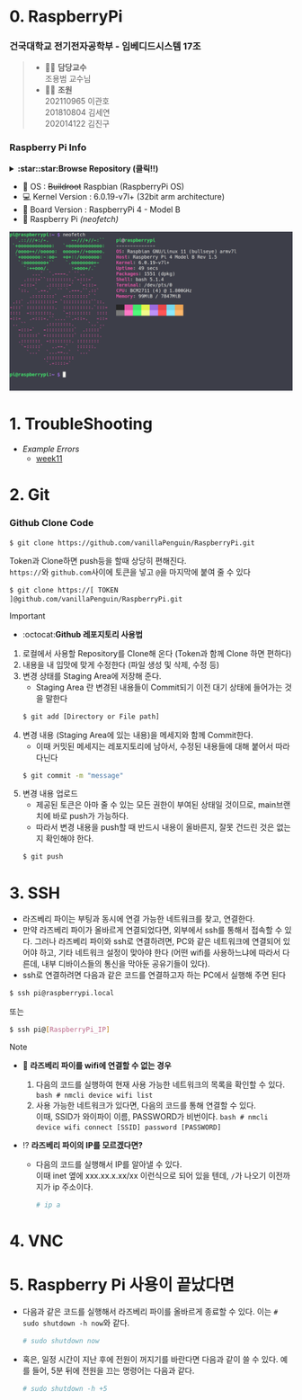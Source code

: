 # 0. RaspberryPi
### 건국대학교 전기전자공학부 - 임베디드시스템 17조
> * 🧑‍🏫 **담당교수**  
>   조용범 교수님
> * 👨‍💻 **조원**  
>   202110965 이관호  
>   201810804 김세연  
>   202014122 김진구

### Raspberry Pi Info
<details>
  <summary>
    <strong>:star::star:Browse Repository (클릭!!)</strong>
  </summary>
  <!DOCTYPE html>
<html>
<head>
 <meta http-equiv="Content-Type" content="text/html; charset=UTF-8">
 <meta name="Author" content="Made by 'tree'">
 <meta name="GENERATOR" content="$Version: $ tree v2.0.2 (c) 1996 - 2022 by Steve Baker, Thomas Moore, Francesc Rocher, Florian Sesser, Kyosuke Tokoro $">
</head>
<body>
	<h1>Directory Tree</h1><p>
	<a href=".">.</a><br>
	├── <a href="./BeginnersGuide-4thEd-Eng_v2.pdf">BeginnersGuide-4thEd-Eng_v2.pdf</a><br>
	├── <a href="./Memo/">Memo</a><br>
	│   └── <a href="./Memo/README.md">README.md</a><br>
	├── <a href="./README.md">README.md</a><br>
	└── <a href="./SourceCode/">SourceCode</a><br>
	&nbsp;&nbsp;&nbsp; ├── <a href="./SourceCode/CMakeLists.txt">CMakeLists.txt</a><br>
	&nbsp;&nbsp;&nbsp; ├── <a href="./SourceCode/Makefile">Makefile</a><br>
	&nbsp;&nbsp;&nbsp; ├── <a href="./SourceCode/README.md">README.md</a><br>
	&nbsp;&nbsp;&nbsp; ├── <a href="./SourceCode/week07/">week07</a><br>
	&nbsp;&nbsp;&nbsp; │   ├── <a href="./SourceCode/week07/button_mmap">button_mmap</a><br>
	&nbsp;&nbsp;&nbsp; │   ├── <a href="./SourceCode/week07/button_mmap.c">button_mmap.c</a><br>
	&nbsp;&nbsp;&nbsp; │   ├── <a href="./SourceCode/week07/keyboard_mmap">keyboard_mmap</a><br>
	&nbsp;&nbsp;&nbsp; │   ├── <a href="./SourceCode/week07/keyboard_mmap.c">keyboard_mmap.c</a><br>
	&nbsp;&nbsp;&nbsp; │   ├── <a href="./SourceCode/week07/led_mmap">led_mmap</a><br>
	&nbsp;&nbsp;&nbsp; │   └── <a href="./SourceCode/week07/led_mmap.c">led_mmap.c</a><br>
	&nbsp;&nbsp;&nbsp; ├── <a href="./SourceCode/week09/">week09</a><br>
	&nbsp;&nbsp;&nbsp; ├── <a href="./SourceCode/week10/">week10</a><br>
	&nbsp;&nbsp;&nbsp; │   ├── <a href="./SourceCode/week10/Makefile">Makefile</a><br>
	&nbsp;&nbsp;&nbsp; │   ├── <a href="./SourceCode/week10/modules.order">modules.order</a><br>
	&nbsp;&nbsp;&nbsp; │   ├── <a href="./SourceCode/week10/Module.symvers">Module.symvers</a><br>
	&nbsp;&nbsp;&nbsp; │   ├── <a href="./SourceCode/week10/seg_driver.c">seg_driver.c</a><br>
	&nbsp;&nbsp;&nbsp; │   ├── <a href="./SourceCode/week10/seg_driver.ko">seg_driver.ko</a><br>
	&nbsp;&nbsp;&nbsp; │   ├── <a href="./SourceCode/week10/seg_driver.mod">seg_driver.mod</a><br>
	&nbsp;&nbsp;&nbsp; │   ├── <a href="./SourceCode/week10/seg_driver.mod.c">seg_driver.mod.c</a><br>
	&nbsp;&nbsp;&nbsp; │   ├── <a href="./SourceCode/week10/seg_driver.mod.o">seg_driver.mod.o</a><br>
	&nbsp;&nbsp;&nbsp; │   ├── <a href="./SourceCode/week10/seg_driver.o">seg_driver.o</a><br>
	&nbsp;&nbsp;&nbsp; │   ├── <a href="./SourceCode/week10/seg_example">seg_example</a><br>
	&nbsp;&nbsp;&nbsp; │   ├── <a href="./SourceCode/week10/seg_example2">seg_example2</a><br>
	&nbsp;&nbsp;&nbsp; │   ├── <a href="./SourceCode/week10/seg_example2.c">seg_example2.c</a><br>
	&nbsp;&nbsp;&nbsp; │   ├── <a href="./SourceCode/week10/seg_example.c">seg_example.c</a><br>
	&nbsp;&nbsp;&nbsp; │   ├── <a href="./SourceCode/week10/temp/">temp</a><br>
	&nbsp;&nbsp;&nbsp; │   │   └── <a href="./SourceCode/week10/temp/Makefile">Makefile</a><br>
	&nbsp;&nbsp;&nbsp; │   └── <a href="./SourceCode/week10/test.png">test.png</a><br>
	&nbsp;&nbsp;&nbsp; ├── <a href="./SourceCode/week11/">week11</a><br>
	&nbsp;&nbsp;&nbsp; │   ├── <a href="./SourceCode/week11/opencv_example/">opencv_example</a><br>
	&nbsp;&nbsp;&nbsp; │   │   ├── <a href="./SourceCode/week11/opencv_example/camera">camera</a><br>
	&nbsp;&nbsp;&nbsp; │   │   ├── <a href="./SourceCode/week11/opencv_example/camera_example.cpp">camera_example.cpp</a><br>
	&nbsp;&nbsp;&nbsp; │   │   ├── <a href="./SourceCode/week11/opencv_example/file.h264">file.h264</a><br>
	&nbsp;&nbsp;&nbsp; │   │   ├── <a href="./SourceCode/week11/opencv_example/gray_example">gray_example</a><br>
	&nbsp;&nbsp;&nbsp; │   │   ├── <a href="./SourceCode/week11/opencv_example/gray_example.cpp">gray_example.cpp</a><br>
	&nbsp;&nbsp;&nbsp; │   │   ├── <a href="./SourceCode/week11/opencv_example/gray_image.bmp">gray_image.bmp</a><br>
	&nbsp;&nbsp;&nbsp; │   │   ├── <a href="./SourceCode/week11/opencv_example/install_cv4.5.1_rasbian.sh">install_cv4.5.1_rasbian.sh</a><br>
	&nbsp;&nbsp;&nbsp; │   │   ├── <a href="./SourceCode/week11/opencv_example/Lenna.png">Lenna.png</a><br>
	&nbsp;&nbsp;&nbsp; │   │   ├── <a href="./SourceCode/week11/opencv_example/outcpp01.avi">outcpp01.avi</a><br>
	&nbsp;&nbsp;&nbsp; │   │   └── <a href="./SourceCode/week11/opencv_example/sample_image.bmp">sample_image.bmp</a><br>
	&nbsp;&nbsp;&nbsp; │   └── <a href="./SourceCode/week11/README.md">README.md</a><br>
	&nbsp;&nbsp;&nbsp; └── <a href="./SourceCode/week12/">week12</a><br>
	&nbsp;&nbsp;&nbsp; &nbsp;&nbsp;&nbsp; ├── <a href="./SourceCode/week12/coco_ssd_mobilenet_v1_1.0_quant_2018_06_29.zip">coco_ssd_mobilenet_v1_1.0_quant_2018_06_29.zip</a><br>
	&nbsp;&nbsp;&nbsp; &nbsp;&nbsp;&nbsp; ├── <a href="./SourceCode/week12/detect.tflite">detect.tflite</a><br>
	&nbsp;&nbsp;&nbsp; &nbsp;&nbsp;&nbsp; ├── <a href="./SourceCode/week12/install_tensorflowlite2.6.0_rasbian.sh">install_tensorflowlite2.6.0_rasbian.sh</a><br>
	&nbsp;&nbsp;&nbsp; &nbsp;&nbsp;&nbsp; ├── <a href="./SourceCode/week12/labelmap.txt">labelmap.txt</a><br>
	&nbsp;&nbsp;&nbsp; &nbsp;&nbsp;&nbsp; ├── <a href="./SourceCode/week12/TensorFlow-Lite-Object-Detection-on-Android-and-Raspberry-Pi/">TensorFlow-Lite-Object-Detection-on-Android-and-Raspberry-Pi</a><br>
	&nbsp;&nbsp;&nbsp; &nbsp;&nbsp;&nbsp; │   ├── <a href="./SourceCode/week12/TensorFlow-Lite-Object-Detection-on-Android-and-Raspberry-Pi/Android/">Android</a><br>
	&nbsp;&nbsp;&nbsp; &nbsp;&nbsp;&nbsp; │   │   └── <a href="./SourceCode/week12/TensorFlow-Lite-Object-Detection-on-Android-and-Raspberry-Pi/Android/placeholder.txt">placeholder.txt</a><br>
	&nbsp;&nbsp;&nbsp; &nbsp;&nbsp;&nbsp; │   ├── <a href="./SourceCode/week12/TensorFlow-Lite-Object-Detection-on-Android-and-Raspberry-Pi/deploy_guides/">deploy_guides</a><br>
	&nbsp;&nbsp;&nbsp; &nbsp;&nbsp;&nbsp; │   │   ├── <a href="./SourceCode/week12/TensorFlow-Lite-Object-Detection-on-Android-and-Raspberry-Pi/deploy_guides/Raspberry_Pi_Guide.md">Raspberry_Pi_Guide.md</a><br>
	&nbsp;&nbsp;&nbsp; &nbsp;&nbsp;&nbsp; │   │   └── <a href="./SourceCode/week12/TensorFlow-Lite-Object-Detection-on-Android-and-Raspberry-Pi/deploy_guides/Windows_TFLite_Guide.md">Windows_TFLite_Guide.md</a><br>
	&nbsp;&nbsp;&nbsp; &nbsp;&nbsp;&nbsp; │   ├── <a href="./SourceCode/week12/TensorFlow-Lite-Object-Detection-on-Android-and-Raspberry-Pi/doc/">doc</a><br>
	&nbsp;&nbsp;&nbsp; &nbsp;&nbsp;&nbsp; │   │   ├── <a href="./SourceCode/week12/TensorFlow-Lite-Object-Detection-on-Android-and-Raspberry-Pi/doc/BSR_demo.gif">BSR_demo.gif</a><br>
	&nbsp;&nbsp;&nbsp; &nbsp;&nbsp;&nbsp; │   │   ├── <a href="./SourceCode/week12/TensorFlow-Lite-Object-Detection-on-Android-and-Raspberry-Pi/doc/BSR_directory1.png">BSR_directory1.png</a><br>
	&nbsp;&nbsp;&nbsp; &nbsp;&nbsp;&nbsp; │   │   ├── <a href="./SourceCode/week12/TensorFlow-Lite-Object-Detection-on-Android-and-Raspberry-Pi/doc/calculate-mAP-demo1.gif">calculate-mAP-demo1.gif</a><br>
	&nbsp;&nbsp;&nbsp; &nbsp;&nbsp;&nbsp; │   │   ├── <a href="./SourceCode/week12/TensorFlow-Lite-Object-Detection-on-Android-and-Raspberry-Pi/doc/camera_enabled.png">camera_enabled.png</a><br>
	&nbsp;&nbsp;&nbsp; &nbsp;&nbsp;&nbsp; │   │   ├── <a href="./SourceCode/week12/TensorFlow-Lite-Object-Detection-on-Android-and-Raspberry-Pi/doc/colab_upload_button.png">colab_upload_button.png</a><br>
	&nbsp;&nbsp;&nbsp; &nbsp;&nbsp;&nbsp; │   │   ├── <a href="./SourceCode/week12/TensorFlow-Lite-Object-Detection-on-Android-and-Raspberry-Pi/doc/Coral_and_EdgeTPU2.png">Coral_and_EdgeTPU2.png</a><br>
	&nbsp;&nbsp;&nbsp; &nbsp;&nbsp;&nbsp; │   │   ├── <a href="./SourceCode/week12/TensorFlow-Lite-Object-Detection-on-Android-and-Raspberry-Pi/doc/labeled_image_example2.png">labeled_image_example2.png</a><br>
	&nbsp;&nbsp;&nbsp; &nbsp;&nbsp;&nbsp; │   │   ├── <a href="./SourceCode/week12/TensorFlow-Lite-Object-Detection-on-Android-and-Raspberry-Pi/doc/labeled_image_examples.png">labeled_image_examples.png</a><br>
	&nbsp;&nbsp;&nbsp; &nbsp;&nbsp;&nbsp; │   │   ├── <a href="./SourceCode/week12/TensorFlow-Lite-Object-Detection-on-Android-and-Raspberry-Pi/doc/labelmap_example.png">labelmap_example.png</a><br>
	&nbsp;&nbsp;&nbsp; &nbsp;&nbsp;&nbsp; │   │   ├── <a href="./SourceCode/week12/TensorFlow-Lite-Object-Detection-on-Android-and-Raspberry-Pi/doc/local_training_guide.md">local_training_guide.md</a><br>
	&nbsp;&nbsp;&nbsp; &nbsp;&nbsp;&nbsp; │   │   ├── <a href="./SourceCode/week12/TensorFlow-Lite-Object-Detection-on-Android-and-Raspberry-Pi/doc/MSYS_window.png">MSYS_window.png</a><br>
	&nbsp;&nbsp;&nbsp; &nbsp;&nbsp;&nbsp; │   │   ├── <a href="./SourceCode/week12/TensorFlow-Lite-Object-Detection-on-Android-and-Raspberry-Pi/doc/object_detection_folder.png">object_detection_folder.png</a><br>
	&nbsp;&nbsp;&nbsp; &nbsp;&nbsp;&nbsp; │   │   ├── <a href="./SourceCode/week12/TensorFlow-Lite-Object-Detection-on-Android-and-Raspberry-Pi/doc/squirrels!!.png">squirrels!!.png</a><br>
	&nbsp;&nbsp;&nbsp; &nbsp;&nbsp;&nbsp; │   │   ├── <a href="./SourceCode/week12/TensorFlow-Lite-Object-Detection-on-Android-and-Raspberry-Pi/doc/TFL_download_links.png">TFL_download_links.png</a><br>
	&nbsp;&nbsp;&nbsp; &nbsp;&nbsp;&nbsp; │   │   ├── <a href="./SourceCode/week12/TensorFlow-Lite-Object-Detection-on-Android-and-Raspberry-Pi/doc/tflite1_folder.png">tflite1_folder.png</a><br>
	&nbsp;&nbsp;&nbsp; &nbsp;&nbsp;&nbsp; │   │   ├── <a href="./SourceCode/week12/TensorFlow-Lite-Object-Detection-on-Android-and-Raspberry-Pi/doc/TFLite-vs-EdgeTPU.gif">TFLite-vs-EdgeTPU.gif</a><br>
	&nbsp;&nbsp;&nbsp; &nbsp;&nbsp;&nbsp; │   │   ├── <a href="./SourceCode/week12/TensorFlow-Lite-Object-Detection-on-Android-and-Raspberry-Pi/doc/training_in_progress.png">training_in_progress.png</a><br>
	&nbsp;&nbsp;&nbsp; &nbsp;&nbsp;&nbsp; │   │   ├── <a href="./SourceCode/week12/TensorFlow-Lite-Object-Detection-on-Android-and-Raspberry-Pi/doc/YouTube_video1.JPG">YouTube_video1.JPG</a><br>
	&nbsp;&nbsp;&nbsp; &nbsp;&nbsp;&nbsp; │   │   └── <a href="./SourceCode/week12/TensorFlow-Lite-Object-Detection-on-Android-and-Raspberry-Pi/doc/YouTube_video2.png">YouTube_video2.png</a><br>
	&nbsp;&nbsp;&nbsp; &nbsp;&nbsp;&nbsp; │   ├── <a href="./SourceCode/week12/TensorFlow-Lite-Object-Detection-on-Android-and-Raspberry-Pi/examples/">examples</a><br>
	&nbsp;&nbsp;&nbsp; &nbsp;&nbsp;&nbsp; │   │   ├── <a href="./SourceCode/week12/TensorFlow-Lite-Object-Detection-on-Android-and-Raspberry-Pi/examples/ChangeCounter.py">ChangeCounter.py</a><br>
	&nbsp;&nbsp;&nbsp; &nbsp;&nbsp;&nbsp; │   │   └── <a href="./SourceCode/week12/TensorFlow-Lite-Object-Detection-on-Android-and-Raspberry-Pi/examples/README.md">README.md</a><br>
	&nbsp;&nbsp;&nbsp; &nbsp;&nbsp;&nbsp; │   ├── <a href="./SourceCode/week12/TensorFlow-Lite-Object-Detection-on-Android-and-Raspberry-Pi/get_pi_requirements.sh">get_pi_requirements.sh</a><br>
	&nbsp;&nbsp;&nbsp; &nbsp;&nbsp;&nbsp; │   ├── <a href="./SourceCode/week12/TensorFlow-Lite-Object-Detection-on-Android-and-Raspberry-Pi/LICENSE">LICENSE</a><br>
	&nbsp;&nbsp;&nbsp; &nbsp;&nbsp;&nbsp; │   ├── <a href="./SourceCode/week12/TensorFlow-Lite-Object-Detection-on-Android-and-Raspberry-Pi/README.md">README.md</a><br>
	&nbsp;&nbsp;&nbsp; &nbsp;&nbsp;&nbsp; │   ├── <a href="./SourceCode/week12/TensorFlow-Lite-Object-Detection-on-Android-and-Raspberry-Pi/results/">results</a><br>
	&nbsp;&nbsp;&nbsp; &nbsp;&nbsp;&nbsp; │   │   ├── <a href="./SourceCode/week12/TensorFlow-Lite-Object-Detection-on-Android-and-Raspberry-Pi/results/test1.jpg">test1.jpg</a><br>
	&nbsp;&nbsp;&nbsp; &nbsp;&nbsp;&nbsp; │   │   └── <a href="./SourceCode/week12/TensorFlow-Lite-Object-Detection-on-Android-and-Raspberry-Pi/results/test1.txt">test1.txt</a><br>
	&nbsp;&nbsp;&nbsp; &nbsp;&nbsp;&nbsp; │   ├── <a href="./SourceCode/week12/TensorFlow-Lite-Object-Detection-on-Android-and-Raspberry-Pi/test1.jpg">test1.jpg</a><br>
	&nbsp;&nbsp;&nbsp; &nbsp;&nbsp;&nbsp; │   ├── <a href="./SourceCode/week12/TensorFlow-Lite-Object-Detection-on-Android-and-Raspberry-Pi/test.mp4">test.mp4</a><br>
	&nbsp;&nbsp;&nbsp; &nbsp;&nbsp;&nbsp; │   ├── <a href="./SourceCode/week12/TensorFlow-Lite-Object-Detection-on-Android-and-Raspberry-Pi/TFLite_detection_image.py">TFLite_detection_image.py</a><br>
	&nbsp;&nbsp;&nbsp; &nbsp;&nbsp;&nbsp; │   ├── <a href="./SourceCode/week12/TensorFlow-Lite-Object-Detection-on-Android-and-Raspberry-Pi/TFLite_detection_stream.py">TFLite_detection_stream.py</a><br>
	&nbsp;&nbsp;&nbsp; &nbsp;&nbsp;&nbsp; │   ├── <a href="./SourceCode/week12/TensorFlow-Lite-Object-Detection-on-Android-and-Raspberry-Pi/TFLite_detection_video.py">TFLite_detection_video.py</a><br>
	&nbsp;&nbsp;&nbsp; &nbsp;&nbsp;&nbsp; │   ├── <a href="./SourceCode/week12/TensorFlow-Lite-Object-Detection-on-Android-and-Raspberry-Pi/TFLite_detection_webcam.py">TFLite_detection_webcam.py</a><br>
	&nbsp;&nbsp;&nbsp; &nbsp;&nbsp;&nbsp; │   ├── <a href="./SourceCode/week12/TensorFlow-Lite-Object-Detection-on-Android-and-Raspberry-Pi/Train_TFLite1_Object_Detection_Model.ipynb">Train_TFLite1_Object_Detection_Model.ipynb</a><br>
	&nbsp;&nbsp;&nbsp; &nbsp;&nbsp;&nbsp; │   ├── <a href="./SourceCode/week12/TensorFlow-Lite-Object-Detection-on-Android-and-Raspberry-Pi/Train_TFLite2_Object_Detction_Model.ipynb">Train_TFLite2_Object_Detction_Model.ipynb</a><br>
	&nbsp;&nbsp;&nbsp; &nbsp;&nbsp;&nbsp; │   └── <a href="./SourceCode/week12/TensorFlow-Lite-Object-Detection-on-Android-and-Raspberry-Pi/util_scripts/">util_scripts</a><br>
	&nbsp;&nbsp;&nbsp; &nbsp;&nbsp;&nbsp; │   &nbsp;&nbsp;&nbsp; ├── <a href="./SourceCode/week12/TensorFlow-Lite-Object-Detection-on-Android-and-Raspberry-Pi/util_scripts/calculate_map_cartucho.py">calculate_map_cartucho.py</a><br>
	&nbsp;&nbsp;&nbsp; &nbsp;&nbsp;&nbsp; │   &nbsp;&nbsp;&nbsp; ├── <a href="./SourceCode/week12/TensorFlow-Lite-Object-Detection-on-Android-and-Raspberry-Pi/util_scripts/create_csv.py">create_csv.py</a><br>
	&nbsp;&nbsp;&nbsp; &nbsp;&nbsp;&nbsp; │   &nbsp;&nbsp;&nbsp; ├── <a href="./SourceCode/week12/TensorFlow-Lite-Object-Detection-on-Android-and-Raspberry-Pi/util_scripts/create_tfrecord.py">create_tfrecord.py</a><br>
	&nbsp;&nbsp;&nbsp; &nbsp;&nbsp;&nbsp; │   &nbsp;&nbsp;&nbsp; ├── <a href="./SourceCode/week12/TensorFlow-Lite-Object-Detection-on-Android-and-Raspberry-Pi/util_scripts/README.md">README.md</a><br>
	&nbsp;&nbsp;&nbsp; &nbsp;&nbsp;&nbsp; │   &nbsp;&nbsp;&nbsp; └── <a href="./SourceCode/week12/TensorFlow-Lite-Object-Detection-on-Android-and-Raspberry-Pi/util_scripts/train_val_test_split.py">train_val_test_split.py</a><br>
	&nbsp;&nbsp;&nbsp; &nbsp;&nbsp;&nbsp; └── <a href="./SourceCode/week12/tensorflow.zip">tensorflow.zip</a><br>
<br><br><p>

16 directories, 85 files

</p>
</body>
</html>
</details>

- 🔭 OS : ~~Buildroot~~ Raspbian (RaspberryPi OS)  
- 💻 Kernel Version : 6.0.19-v7l+ (32bit arm architecture)  
- 🌱 Board Version : RaspberryPi 4 - Model B    
- 🍓 Raspberry Pi *(neofetch)*

<div align="center">
<img src=".readme-images/neofetch.png">
</div>

# 1. TroubleShooting
* *Example Errors*
	* [week11](./SourceCode/week11/README.md)

# 2. Git

### Github Clone Code
```
$ git clone https://github.com/vanillaPenguin/RaspberryPi.git
```
Token과 Clone하면 push등을 할때 상당히 편해진다.  
`https://`와 `github.com`사이에 토큰을 넣고 `@`을 마지막에 붙여 줄 수 있다
```
$ git clone https://[ TOKEN ]@github.com/vanillaPenguin/RaspberryPi.git
```

> [!IMPORTANT]
> * :octocat:**Github 레포지토리 사용법**
> 1. 로컬에서 사용할 Repository를 Clone해 온다 (Token과 함께 Clone 하면 편하다)
> 2. 내용을 내 입맛에 맞게 수정한다 (파일 생성 및 삭제, 수정 등)
> 3. 변경 상태를 Staging Area에 저장해 준다.
>    * Staging Area 란 변경된 내용들이 Commit되기 이전 대기 상태에 들어가는 것을 말한다
>    ```bash
>    $ git add [Directory or File path]
>    ```
> 4. 변경 내용 (Staging Area에 있는 내용)을 메세지와 함께 Commit한다.
>     * 이때 커밋된 메세지는 레포지토리에 남아서, 수정된 내용들에 대해 붙어서 따라다닌다
>    ```bash
>    $ git commit -m "message"
>    ```
> 5. 변경 내용 업로드
>    * 제공된 토큰은 아마 줄 수 있는 모든 권한이 부여된 상태일 것이므로, main브랜치에 바로 push가 가능하다.
>    * 따라서 변경 내용을 push할 때 반드시 내용이 올바른지, 잘못 건드린 것은 없는지 확인해야 한다.
>    ```bash
>    $ git push
>    ```
>    

# 3. SSH
* 라즈베리 파이는 부팅과 동시에 연결 가능한 네트워크를 찾고, 연결한다.
* 만약 라즈베리 파이가 올바르게 연결되었다면, 외부에서 ssh를 통해서 접속할 수 있다.
그러나 라즈베리 파이와 ssh로 연결하려면, PC와 같은 네트워크에 연결되어 있어야 하고, 기타 네트워크 설정이 맞아야 한다 (어떤 wifi를 사용하느냐에 따라서 다른데, 내부 디바이스들의 통신을 막아둔 공유기들이 있다).
* ssh로 연결하려면 다음과 같은 코드를 연결하고자 하는 PC에서 실행해 주면 된다
```bash
$ ssh pi@raspberrypi.local
```
또는
```bash
$ ssh pi@[RaspberryPi_IP]
```
> [!NOTE]
> * 🍓 **라즈베리 파이를 wifi에 연결할 수 없는 경우**
> 	1. 다음의 코드를 실행하여 현재 사용 가능한 네트워크의 목록을 확인할 수 있다.
>    		```bash
>    		# nmcli device wifi list
>    		```
> 	2. 사용 가능한 네트워크가 있다면, 다음의 코드를 통해 연결할 수 있다.  
> 		이때, SSID가 와이파이 이름, PASSWORD가 비번이다.
>   		```bash
>    		# nmcli device wifi connect [SSID] password [PASSWORD]
>    		```
>
> * ⁉️ **라즈베리 파이의 IP를 모르겠다면?**
> 	* 다음의 코드를 실행해서 IP를 알아낼 수 있다.  
>   	이때 inet 옆에 xxx.xx.x.xx/xx 이런식으로 되어 있을 텐데, `/`가 나오기 이전까지가 ip 주소이다.
>    	```bash
>    	# ip a
>    	```
>    

# 4. VNC

# 5. Raspberry Pi 사용이 끝났다면
* 다음과 같은 코드를 실행해서 라즈베리 파이를 올바르게 종료할 수 있다.
  이는 `# sudo shutdown -h now`와 같다.
  ```bash
  # sudo shutdown now
  ```  
* 혹은, 일정 시간이 지난 후에 전원이 꺼지기를 바란다면 다음과 같이 쓸 수 있다. 예를 들어, 5분 뒤에 전원을 끄는 명령어는 다음과 같다.
  ```bash
  # sudo shutdown -h +5
  ```
  
  
  
    
